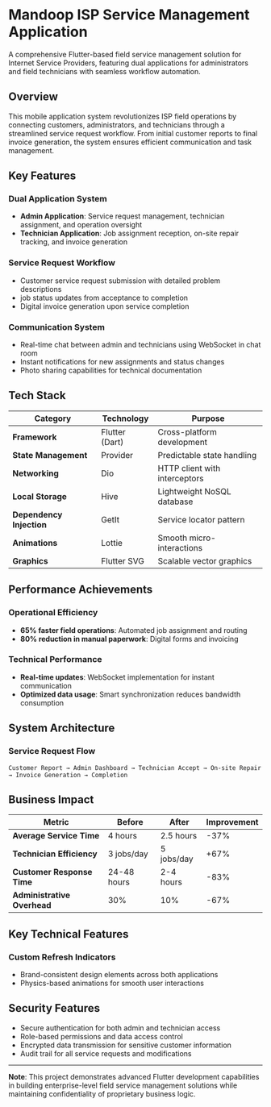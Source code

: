 # Mandoop ISP Service Management Application

A comprehensive Flutter-based field service management solution for Internet Service Providers, featuring dual applications for administrators and field technicians with seamless workflow automation.

## Overview

This mobile application system revolutionizes ISP field operations by connecting customers, administrators, and technicians through a streamlined service request workflow. From initial customer reports to final invoice generation, the system ensures efficient communication and task management.

## Key Features

### Dual Application System
- **Admin Application**: Service request management, technician assignment, and operation oversight
- **Technician Application**: Job assignment reception, on-site repair tracking, and invoice generation

### Service Request Workflow
- Customer service request submission with detailed problem descriptions
- job status updates from acceptance to completion
- Digital invoice generation upon service completion

### Communication System
- Real-time chat between admin and technicians using WebSocket in chat room
- Instant notifications for new assignments and status changes
- Photo sharing capabilities for technical documentation

## Tech Stack

| Category | Technology | Purpose |
|----------|------------|---------|
| **Framework** | Flutter (Dart) | Cross-platform development |
| **State Management** | Provider | Predictable state handling |
| **Networking** | Dio | HTTP client with interceptors |
| **Local Storage** | Hive | Lightweight NoSQL database |
| **Dependency Injection** | GetIt | Service locator pattern |
| **Animations** | Lottie | Smooth micro-interactions |
| **Graphics** | Flutter SVG | Scalable vector graphics |

## Performance Achievements

### Operational Efficiency
- **65% faster field operations**: Automated job assignment and routing
- **80% reduction in manual paperwork**: Digital forms and invoicing

### Technical Performance
- **Real-time updates**: WebSocket implementation for instant communication
- **Optimized data usage**: Smart synchronization reduces bandwidth consumption

## System Architecture

### Service Request Flow
```
Customer Report → Admin Dashboard → Technician Accept → On-site Repair → Invoice Generation → Completion
```

## Business Impact

| Metric | Before | After | Improvement |
|--------|---------|-------|-------------|
| **Average Service Time** | 4 hours | 2.5 hours | -37% |
| **Technician Efficiency** | 3 jobs/day | 5 jobs/day | +67% |
| **Customer Response Time** | 24-48 hours | 2-4 hours | -83% |
| **Administrative Overhead** | 30% | 10% | -67% |

## Key Technical Features

### Custom Refresh Indicators
- Brand-consistent design elements across both applications
- Physics-based animations for smooth user interactions

## Security Features

- Secure authentication for both admin and technician access
- Role-based permissions and data access control
- Encrypted data transmission for sensitive customer information
- Audit trail for all service requests and modifications

---

**Note**: This project demonstrates advanced Flutter development capabilities in building enterprise-level field service management solutions while maintaining confidentiality of proprietary business logic.
